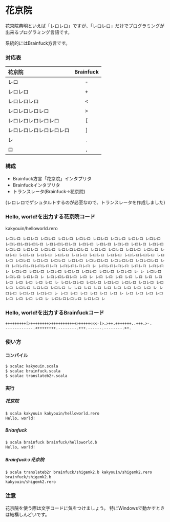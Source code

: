 花京院
========

花京院典明といえば「レロレロ」ですが、「レロレロ」だけでプログラミングが出来るプログラミング言語です。

系統的にはBrainfuck方言です。

### 対応表

| 花京院 | Brainfuck |
|:-----------|:------------:|
| レロ | - |
| レロレロ | + |
| レロレロレロ | < |
| レロレロレロレロ | > |
| レロレロレロレロレロ | [ |
| レロレロレロレロレロレロ | ] |
| レ | . |
| ロ | , |

### 構成

* Brainfuck方言「花京院」インタプリタ
* Brainfuckインタプリタ
* トランスレータ(Brainfuck→花京院)

(レロレロでゲシュタルトするのが必至なので、トランスレータを作成しました)

### Hello, world!を出力する花京院コード

kakyouin/helloworld.rero
```
レロレロ レロレロ レロレロ レロレロ レロレロ レロレロ レロレロ レロレロ レロレロ レロレロレロレロレロ レロレロレロレロ レロレロ レロレロ レロレロ レロレロ レロレロ レロレロ レロレロ レロレロ レロレロレロレロ レロレロ レロレロ レロレロ レロレロ レロレロ レロレロ レロレロ レロレロ レロレロ レロレロ レロレロ レロレロレロレロ レロレロ レロレロ レロレロ レロレロ レロレロ レロレロレロ レロレロレロ レロレロレロ レロ レロレロレロレロレロレロ レロレロレロレロ レ レロレロレロレロ レロレロ レロレロ レ レロレロ レロレロ レロレロ レロレロ レロレロ レロレロ レロレロ レ レ レロレロ レロレロ レロレロ レ レロレロレロレロ レロ レ レロ レロ レロ レロ レロ レロ レロ レロ レロ レロ レロ レロ レ レロレロレロ レロレロ レロレロ レロレロ レロレロ レロレロ レロレロ レロレロ レロレロ レ レロ レロ レロ レロ レロ レロ レロ レロ レ レロレロ レロレロ レロレロ レ レロ レロ レロ レロ レロ レロ レ レロ レロ レロ レロ レロ レロ レロ レロ レ レロレロレロレロ レロレロ レ 
```

### Hello, world!を出力するBrainfuckコード

```
+++++++++[>++++++++>+++++++++++>+++++<<<-]>.>++.+++++++..+++.>-.
------------.<++++++++.--------.+++.------.--------.>+.
```

### 使い方
#### コンパイル

```sh
$ scalac kakyouin.scala
$ scalac brainfuck.scala
$ scalac translateb2r.scala
```

#### 実行
##### 花京院

```sh
$ scala kakyouin kakyouin/helloworld.rero
Hello, world!
```

##### Brianfuck

```sh
$ scala brainfuck brainfuck/helloworld.b
Hello, world!
```

##### Brainfuck→花京院

```sh
$ scala translateb2r brainfuck/shigemk2.b kakyouin/shigemk2.rero
brainfuck/shigemk2.b
kakyouin/shigemk2.rero
```

### 注意

花京院を使う際は文字コードに気をつけましょう。
特にWindowsで動かすときは結構しんどいです。
